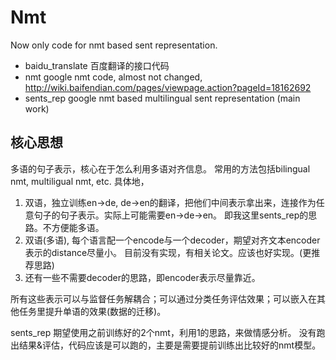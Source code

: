 Nmt
===============
Now only code for nmt based sent representation.

* baidu_translate   百度翻译的接口代码
* nmt               google nmt code, almost not changed, 
                        http://wiki.baifendian.com/pages/viewpage.action?pageId=18162692
* sents_rep         google nmt based multilingual sent representation (main work)

## 核心思想
多语的句子表示，核心在于怎么利用多语对齐信息。
常用的方法包括bilingual nmt, multiligual nmt, etc.
具体地，
1) 双语，独立训练en->de, de->en的翻译，把他们中间表示拿出来，连接作为任意句子的句子表示。实际上可能需要en->de->en。
即我这里sents_rep的思路。不方便能多语。
2) 双语(多语), 每个语言配一个encode与一个decoder，期望对齐文本encoder表示的distance尽量小。
目前没有实现，有相关论文。应该也好实现。(更推荐思路)
3) 还有一些不需要decoder的思路，即encoder表示尽量靠近。

所有这些表示可以与监督任务解耦合；可以通过分类任务评估效果；可以嵌入在其他任务里提升单语的效果(数据的迁移)。

sents_rep 期望使用之前训练好的2个nmt，利用1的思路，来做情感分析。
没有跑出结果&评估，代码应该是可以跑的，主要是需要提前训练出比较好的nmt模型。
